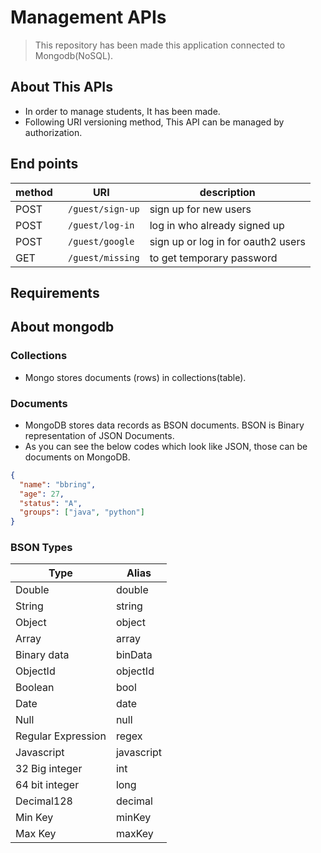 # Management APIs
> This repository has been made this application connected to Mongodb(NoSQL).

## About This APIs
- In order to manage students, It has been made.
- Following URI versioning method, This API can be managed by authorization.




## End points
| method | URI                         | description                        |
|--------|-----------------------------|------------------------------------|
| POST   | ``` /guest/sign-up```       | sign up for new users              |
| POST   | ``` /guest/log-in```        | log in who already signed up       |
| POST   | ``` /guest/google```        | sign up or log in for oauth2 users |
| GET    | ``` /guest/missing```       | to get temporary password          |




## Requirements



## About mongodb
### Collections
-  Mongo stores documents (rows) in collections(table).
### Documents
- MongoDB stores data records as BSON documents. BSON is Binary representation of JSON Documents.
- As you can see the below codes which look like JSON, those can be documents on MongoDB.
```json
{
  "name": "bbring",
  "age": 27,
  "status": "A",
  "groups": ["java", "python"]
}
```

### BSON Types
| Type               | Alias      |
|--------------------|------------|
| Double             | double     |
| String             | string     |
| Object             | object     |
| Array              | array      |
| Binary data        | binData    |
| ObjectId           | objectId   |
| Boolean            | bool       |
| Date               | date       |
| Null               | null       |
| Regular Expression | regex      |
| Javascript         | javascript |
| 32 Big integer     | int        |
| 64 bit integer     | long       |
| Decimal128         | decimal    |
| Min Key            | minKey     |
| Max Key            | maxKey     |
   
